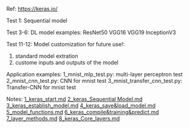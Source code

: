 Ref: https://keras.io/

Test 1: Sequential model

Test 3-6: DL model examples:
ResNet50 VGG16 VGG19 InceptionV3

Test 11-12: Model customization for future use!:
1) standard model extration
2) custome inputs and outputs of the model

Application examples:
1_mnist_mlp_test.py:		multi-layer perceptron test
2_mnist_cnn_test.py:		CNN for mnist test
3_mnist_transfer_cnn_test.py:	Transfer-CNN for mnist test

Notes:
[1_keras_start.md](http://fromwiz.com/share/s/02AHJA0XQAwc2x1fS33EGpGP23u8hg1vxx7E2mwZ7Z1U_BJF)
[2_keras_Sequential Model.md](http://fromwiz.com/share/s/02AHJA0XQAwc2x1fS33EGpGP20t84M1vy17E2mwZ7Z1U_BJF)
[3_keras_establish_model.md](http://fromwiz.com/share/s/02AHJA0XQAwc2x1fS33EGpGP06nnDv2NxAuM2bpdIo33bPLK)
[4_keras_save&load_model.md](http://fromwiz.com/share/s/02AHJA0XQAwc2x1fS33EGpGP3HApr52bnAbN2pW3NV1L-peE)
[5_model_functions.md](http://fromwiz.com/share/s/02AHJA0XQAwc2x1fS33EGpGP2FlVh12MAQOJ24oI4H2FGB-b)
[6_keras_compile&training&predict.md](http://fromwiz.com/share/s/02AHJA0XQAwc2x1fS33EGpGP0Pfk_e0XQAoh2h51q_0wziRH)
[7_layer_methods.md](http://fromwiz.com/share/s/02AHJA0XQAwc2x1fS33EGpGP1evHKa1n74eb2eee6u1H5qL-)
[8_keras_Core_layers.md](http://fromwiz.com/share/s/02AHJA0XQAwc2x1fS33EGpGP3eAptf1UQA192IAofr1oA49R)



